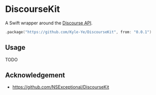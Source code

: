 # DiscourseKit

A Swift wrapper around the [Discourse API](https://docs.discourse.org).

```swift
.package("https://github.com/Kyle-Ye/DiscourseKit", from: "0.0.1")
```

## Usage

TODO

## Acknowledgement 

- https://github.com/NSExceptional/DiscourseKit